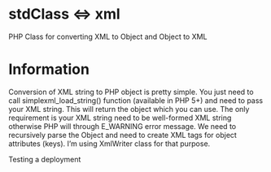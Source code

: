stdClass <=> xml
=============

PHP Class for converting XML to Object and Object to XML

Information
===========
Conversion of XML string to PHP object is pretty simple. 
You just need to call simplexml_load_string() function (available in PHP 5+) and need to pass your XML string. 
This will return the object which you can use. 
The only requirement is your XML string need to be well-formed XML string otherwise PHP will through E_WARNING error message.
We need to recursively parse the Object and need to create XML tags for object attributes (keys). I’m using XmlWriter class for that purpose. 

Testing a deployment
